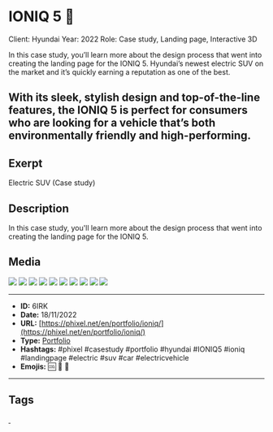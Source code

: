 # IONIQ 5 🚙
Client: Hyundai
Year: 2022
Role: Case study, Landing page, Interactive 3D

In this case study, you’ll learn more about the design process that went into creating the landing page for the IONIQ 5. Hyundai’s newest electric SUV on the market and it’s quickly earning a reputation as one of the best.

With its sleek, stylish design and top-of-the-line features, the IONIQ 5 is perfect for consumers who are looking for a vehicle that’s both environmentally friendly and high-performing.
------------
## Exerpt
Electric SUV (Case study)
## Description
In this case study, you&#039;ll learn more about the design process that went into creating the landing page for the IONIQ 5.
## Media
<img src="media/808853fd/hyundai-ioniq-5-blender-visualstudio.jpg">
<img src="media/6f848b38/hyundai-ioniq-5-cover.jpg">
<img src="media/7af94aaa/hyundai-ioniq-5-desktop-mobile-1.mp4">
<img src="media/74d20c68/hyundai-ioniq-5-mobile-2.jpg">
<img src="media/529d201a/hyundai-ioniq-5-mobile.jpg">
<img src="media/de447bad/hyundai-ioniq-5-tablet-2.jpg">
<img src="media/44b99514/hyundai-ioniq-5-tablet.jpg">
<img src="media/19636d6b/hyundai-ioniq-5-video-mobile.jpg">
<img src="media/051fa10f/hyundai-ioniq-5-video.jpg">
<img src="media/8706258d/hyundai-ioniq-5.glb">

------------
- **ID:** 6IRK
- **Date:** 18/11/2022
- **URL:** [https://phixel.net/en/portfolio/ioniq/](https://phixel.net/en/portfolio/ioniq/)
- **Type:** [Portfolio](#portfolio)
- **Hashtags:** #phixel #casestudy #portfolio #hyundai #IONIQ5 #ioniq #landingpage #electric #suv #car #electricvehicle
- **Emojis:** 🆒 🚙 🔋

------------
## Tags
[ ](# )
